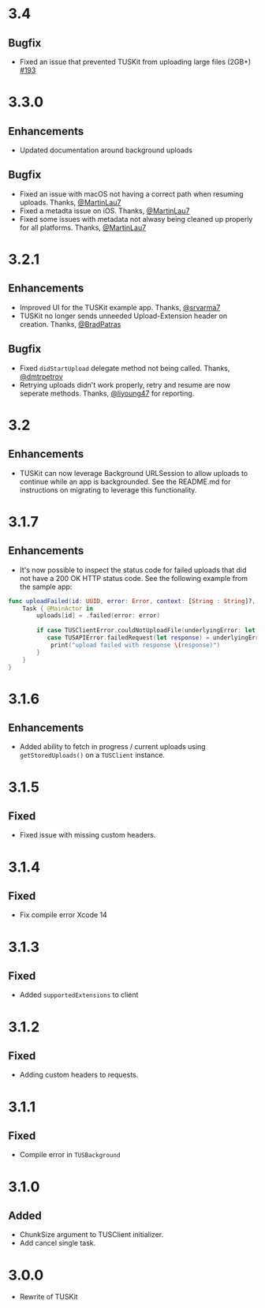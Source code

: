 
# 3.4

## Bugfix
- Fixed an issue that prevented TUSKit from uploading large files (2GB+) [#193](https://github.com/tus/TUSKit/issues/193)

# 3.3.0

## Enhancements

- Updated documentation around background uploads

## Bugfix
- Fixed an issue with macOS not having a correct path when resuming uploads. Thanks, [@MartinLau7](https://github.com/MartinLau7)
- Fixed a metadta issue on iOS. Thanks, [@MartinLau7](https://github.com/MartinLau7)
- Fixed some issues with metadata not alwasy being cleaned up properly for all platforms. Thanks, [@MartinLau7](https://github.com/MartinLau7)
  
# 3.2.1

## Enhancements

- Improved UI for the TUSKit example app. Thanks, [@srvarma7](https://github.com/srvarma7)
- TUSKit no longer sends unneeded Upload-Extension header on creation. Thanks, [@BradPatras](https://github.com/BradPatras)

## Bugfix
- Fixed `didStartUpload` delegate method not being called. Thanks, [@dmtrpetrov](https://github.com/dmtrpetrov)
- Retrying uploads didn't work properly, retry and resume are now seperate methods. Thanks, [@liyoung47](https://github.com/liyoung47) for reporting.

# 3.2

## Enhancements

- TUSKit can now leverage Background URLSession to allow uploads to continue while an app is backgrounded. See the README.md for instructions on migrating to leverage this functionality.

# 3.1.7

## Enhancements
- It's now possible to inspect the status code for failed uploads that did not have a 200 OK HTTP status code. See the following example from the sample app:

```swift
func uploadFailed(id: UUID, error: Error, context: [String : String]?, client: TUSClient) {
    Task { @MainActor in
        uploads[id] = .failed(error: error)
        
        if case TUSClientError.couldNotUploadFile(underlyingError: let underlyingError) = error,
           case TUSAPIError.failedRequest(let response) = underlyingError {
            print("upload failed with response \(response)")
        }
    }
}
```

# 3.1.6

## Enhancements
- Added ability to fetch in progress / current uploads using `getStoredUploads()` on a `TUSClient` instance.

# 3.1.5
## Fixed
- Fixed issue with missing custom headers.

# 3.1.4
## Fixed
- Fix compile error Xcode 14

# 3.1.3
## Fixed
- Added `supportedExtensions` to client

# 3.1.2
## Fixed
- Adding custom headers to requests.

# 3.1.1
## Fixed
- Compile error in `TUSBackground`

# 3.1.0
## Added
- ChunkSize argument to TUSClient initializer.
- Add cancel single task.

# 3.0.0
- Rewrite of TUSKit
